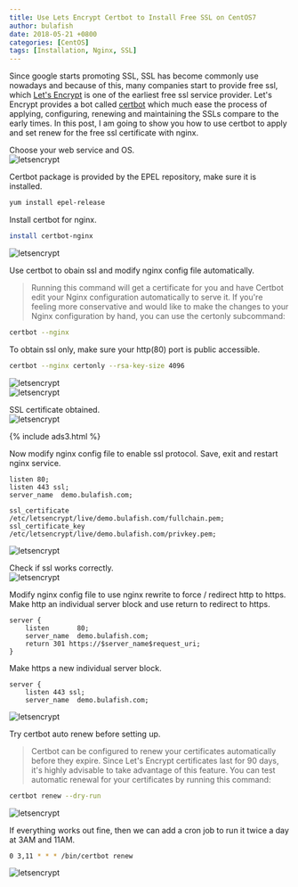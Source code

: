 ```yaml
---
title: Use Lets Encrypt Certbot to Install Free SSL on CentOS7
author: bulafish
date: 2018-05-21 +0800
categories: [CentOS]
tags: [Installation, Nginx, SSL]
---
```


Since google starts promoting SSL, SSL has become commonly use nowadays and because of this, many companies start to provide free ssl, which [Let's Encrypt](https://letsencrypt.org/) is one of the earliest free ssl service provider.  Let's Encrypt provides a bot called [certbot](https://certbot.eff.org/) which much ease the process of applying, configuring, renewing and maintaining the SSLs compare to the early times.  In this post, I am going to show you how to use certbot to apply and set renew for the free ssl certificate with nginx.

Choose your web service and OS.  
![letsencrypt](/assets/images/2018052111.png)

Certbot package is provided by the EPEL repository, make sure it is installed.
```bash
yum install epel-release
```

Install certbot for nginx.
```bash
install certbot-nginx
```
![letsencrypt](/assets/images/2018052112.png)

Use certbot to obain ssl and modify nginx config file automatically.
>Running this command will get a certificate for you and have Certbot edit your Nginx configuration automatically to serve it. If you're feeling more conservative and would like to make the changes to your Nginx configuration by hand, you can use the certonly subcommand:

```bash
certbot --nginx
```

To obtain ssl only, make sure your http(80) port is public accessible.
```bash
certbot --nginx certonly --rsa-key-size 4096
```
![letsencrypt](/assets/images/2018052113.png)  
![letsencrypt](/assets/images/2018052114.png)

SSL certificate obtained.  
![letsencrypt](/assets/images/2018052115.png)

{% include ads3.html %}

Now modify nginx config file to enable ssl protocol.  Save, exit and restart nginx service.
```nginx
listen 80;
listen 443 ssl;
server_name  demo.bulafish.com;

ssl_certificate     /etc/letsencrypt/live/demo.bulafish.com/fullchain.pem;
ssl_certificate_key /etc/letsencrypt/live/demo.bulafish.com/privkey.pem;
```
![letsencrypt](/assets/images/2018052121.png)

Check if ssl works correctly.  
![letsencrypt](/assets/images/2018052116.png)

Modify nginx config file to use nginx rewrite to force / redirect http to https.  Make http an individual server block and use return to redirect to https.
```nginx
server {
    listen       80;
    server_name  demo.bulafish.com;
    return 301 https://$server_name$request_uri;
}
```

Make https a new individual server block.
```nginx
server {
    listen 443 ssl;
    server_name  demo.bulafish.com;
```
![letsencrypt](/assets/images/2018052119.png)


Try certbot auto renew before setting up.
>Certbot can be configured to renew your certificates automatically before they expire. Since Let's Encrypt certificates last for 90 days, it's highly advisable to take advantage of this feature. You can test automatic renewal for your certificates by running this command:

```bash
certbot renew --dry-run
```
![letsencrypt](/assets/images/2018052117.png)

If everything works out fine, then we can add a cron job to run it twice a day at 3AM and 11AM.
```bash
0 3,11 * * * /bin/certbot renew
```
![letsencrypt](/assets/images/2018052118.png)
